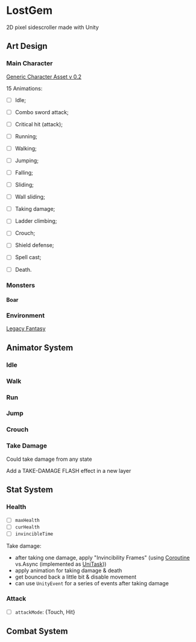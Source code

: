 # LostGem

2D pixel sidescroller made with Unity



## Art Design

### Main Character

[Generic Character Asset v 0.2](https://brullov.itch.io/generic-char-asset)

15 Animations:

- [ ] Idle;

- [ ] Combo sword attack;
- [ ] Critical hit (attack);
- [ ] Running;
- [ ] Walking;
- [ ] Jumping;
- [ ] Falling;
- [ ] Sliding;
- [ ] Wall sliding;
- [ ] Taking damage;
- [ ] Ladder climbing;
- [ ] Crouch;
- [ ] Shield defense;
- [ ] Spell cast;
- [ ] Death.



### Monsters

#### Boar



### Environment

[Legacy Fantasy](https://anokolisa.itch.io/sidescroller-pixelart-sprites-asset-pack-forest-16x16)



## Animator System

### Idle

### Walk

### Run



### Jump

### Crouch



### Take Damage

Could take damage from any state

Add a TAKE-DAMAGE FLASH effect in a new layer



## Stat System

### Health

- [ ] `maxHealth`
- [ ] `curHealth`
- [ ] `invincibleTime`

Take damage:

- after taking one damage, apply "Invincibility Frames" (using [Coroutine](https://docs.unity3d.com/Manual/Coroutines.html) vs. ​Async (implemented as [UniTask](https://github.com/Cysharp/UniTask)))
- apply animation for taking damage & death
- get bounced back a little bit & disable movement
- can use `UnityEvent` for a series of events after taking damage



### Attack

- [ ] `attackMode`: {Touch, Hit}



## Combat System

